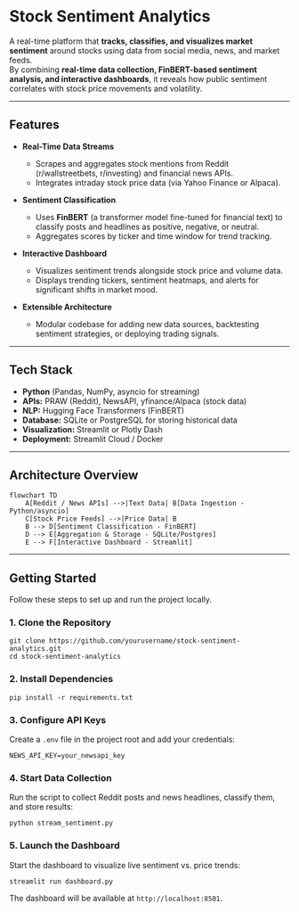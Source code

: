 # Stock Sentiment Analytics

A real-time platform that **tracks, classifies, and visualizes market sentiment** around stocks using data from social media, news, and market feeds.  
By combining **real-time data collection, FinBERT-based sentiment analysis, and interactive dashboards**, it reveals how public sentiment correlates with stock price movements and volatility.

---

## Features
- **Real-Time Data Streams**  
  - Scrapes and aggregates stock mentions from Reddit (r/wallstreetbets, r/investing) and financial news APIs.  
  - Integrates intraday stock price data (via Yahoo Finance or Alpaca).  

- **Sentiment Classification**  
  - Uses **FinBERT** (a transformer model fine-tuned for financial text) to classify posts and headlines as positive, negative, or neutral.  
  - Aggregates scores by ticker and time window for trend tracking.  

- **Interactive Dashboard**  
  - Visualizes sentiment trends alongside stock price and volume data.  
  - Displays trending tickers, sentiment heatmaps, and alerts for significant shifts in market mood.  

- **Extensible Architecture**  
  - Modular codebase for adding new data sources, backtesting sentiment strategies, or deploying trading signals.

---

## Tech Stack
- **Python** (Pandas, NumPy, asyncio for streaming)  
- **APIs:** PRAW (Reddit), NewsAPI, yfinance/Alpaca (stock data)  
- **NLP:** Hugging Face Transformers (FinBERT)  
- **Database:** SQLite or PostgreSQL for storing historical data  
- **Visualization:** Streamlit or Plotly Dash  
- **Deployment:** Streamlit Cloud / Docker

---

## Architecture Overview

```mermaid
flowchart TD
    A[Reddit / News APIs] -->|Text Data| B[Data Ingestion - Python/asyncio]
    C[Stock Price Feeds] -->|Price Data| B
    B --> D[Sentiment Classification - FinBERT]
    D --> E[Aggregation & Storage - SQLite/Postgres]
    E --> F[Interactive Dashboard - Streamlit]
```

---

## Getting Started

Follow these steps to set up and run the project locally.

### 1. Clone the Repository

```
git clone https://github.com/yourusername/stock-sentiment-analytics.git
cd stock-sentiment-analytics
```

### 2. Install Dependencies

```
pip install -r requirements.txt
```


### 3. Configure API Keys
Create a `.env` file in the project root and add your credentials:

```
NEWS_API_KEY=your_newsapi_key
```

### 4. Start Data Collection
Run the script to collect Reddit posts and news headlines, classify them, and store results:

```
python stream_sentiment.py
```

### 5. Launch the Dashboard
Start the dashboard to visualize live sentiment vs. price trends:

```
streamlit run dashboard.py
```

The dashboard will be available at `http://localhost:8501`.

